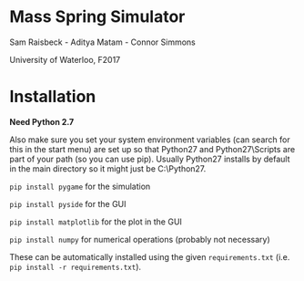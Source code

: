 # Mass Spring Simulator
Sam Raisbeck - Aditya Matam - Connor Simmons

University of Waterloo, F2017

# Installation

**Need Python 2.7**

Also make sure you set your system environment variables (can search for this in
the start menu) are set up so that Python27 and Python27\Scripts are part of your
path (so you can use pip). Usually Python27 installs by default in the main directory
so it might just be C:\Python27.

`pip install pygame` for the simulation

`pip install pyside` for the GUI

`pip install matplotlib` for the plot in the GUI

`pip install numpy` for numerical operations (probably not necessary)

These can be automatically installed using the given `requirements.txt` (i.e. `pip install -r requirements.txt`).
